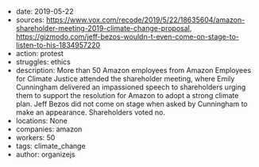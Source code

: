- date: 2019-05-22
- sources: https://www.vox.com/recode/2019/5/22/18635604/amazon-shareholder-meeting-2019-climate-change-proposal, https://gizmodo.com/jeff-bezos-wouldn-t-even-come-on-stage-to-listen-to-his-1834957220
- action: protest
- struggles: ethics
- description: More than 50 Amazon employees from Amazon Employees for Climate Justice attended the shareholder meeting, where Emily Cunningham delivered an impassioned speech to shareholders urging them to support the resolution for Amazon to adopt a strong climate plan. Jeff Bezos did not come on stage when asked by Cunningham to make an appearance. Shareholders voted no.
- locations: None
- companies: amazon
- workers: 50
- tags: climate_change
- author: organizejs
